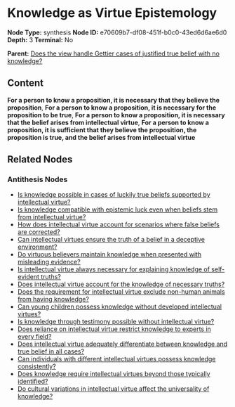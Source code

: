 # Knowledge as Virtue Epistemology

**Node Type:** synthesis
**Node ID:** e70609b7-df08-451f-b0c0-43ed6d6ae6d0
**Depth:** 3
**Terminal:** No

**Parent:** [Does the view handle Gettier cases of justified true belief with no knowledge?](does-the-view-handle-gettier-cases-of-justified-true-belief-with-no-knowledge-antithesis-98ab2526-9941-4cab-b217-e2e937b9b360.md)

## Content

**For a person to know a proposition, it is necessary that they believe the proposition**, **For a person to know a proposition, it is necessary for the proposition to be true**, **For a person to know a proposition, it is necessary that the belief arises from intellectual virtue**, **For a person to know a proposition, it is sufficient that they believe the proposition, the proposition is true, and the belief arises from intellectual virtue**

## Related Nodes

### Antithesis Nodes

- [Is knowledge possible in cases of luckily true beliefs supported by intellectual virtue?](is-knowledge-possible-in-cases-of-luckily-true-beliefs-supported-by-intellectual-virtue-antithesis-8772bcb2-5c66-4307-93bf-4881bcea411a.md)
- [Is knowledge compatible with epistemic luck even when beliefs stem from intellectual virtue?](is-knowledge-compatible-with-epistemic-luck-even-when-beliefs-stem-from-intellectual-virtue-antithesis-3e9fd76d-b10b-4f52-93b9-81425717e76c.md)
- [How does intellectual virtue account for scenarios where false beliefs are corrected?](how-does-intellectual-virtue-account-for-scenarios-where-false-beliefs-are-corrected-antithesis-68a37e6a-33f0-42d0-bb1e-3cf31472afa0.md)
- [Can intellectual virtues ensure the truth of a belief in a deceptive environment?](can-intellectual-virtues-ensure-the-truth-of-a-belief-in-a-deceptive-environment-antithesis-1e06b2a3-1212-4dfd-9bb1-ca33fd4a7351.md)
- [Do virtuous believers maintain knowledge when presented with misleading evidence?](do-virtuous-believers-maintain-knowledge-when-presented-with-misleading-evidence-antithesis-746a92c4-e814-464a-9709-b83b08b6726d.md)
- [Is intellectual virtue always necessary for explaining knowledge of self-evident truths?](is-intellectual-virtue-always-necessary-for-explaining-knowledge-of-self-evident-truths-antithesis-8c59e35d-5ba0-4f37-9aca-decea099d2ab.md)
- [Does intellectual virtue account for the knowledge of necessary truths?](does-intellectual-virtue-account-for-the-knowledge-of-necessary-truths-antithesis-e9068acd-e760-47d8-8ad5-ef39dc002792.md)
- [Does the requirement for intellectual virtue exclude non-human animals from having knowledge?](does-the-requirement-for-intellectual-virtue-exclude-non-human-animals-from-having-knowledge-antithesis-acc53444-576c-47c9-b061-5e6771771de4.md)
- [Can young children possess knowledge without developed intellectual virtues?](can-young-children-possess-knowledge-without-developed-intellectual-virtues-antithesis-4008ddd2-2512-4d03-abd6-4599e2020d7c.md)
- [Is knowledge through testimony possible without intellectual virtue?](is-knowledge-through-testimony-possible-without-intellectual-virtue-antithesis-f4ab5aef-74f4-4d27-a5df-8c6051614b3f.md)
- [Does reliance on intellectual virtue restrict knowledge to experts in every field?](does-reliance-on-intellectual-virtue-restrict-knowledge-to-experts-in-every-field-antithesis-5be9c405-4574-4992-a316-1036a25b4dd9.md)
- [Does intellectual virtue adequately differentiate between knowledge and true belief in all cases?](does-intellectual-virtue-adequately-differentiate-between-knowledge-and-true-belief-in-all-cases-antithesis-b44d6b94-423b-484d-87dc-0c846b854ab9.md)
- [Can individuals with different intellectual virtues possess knowledge consistently?](can-individuals-with-different-intellectual-virtues-possess-knowledge-consistently-antithesis-06c9fe12-c637-485e-93be-9ae8b9cc6097.md)
- [Does knowledge require intellectual virtues beyond those typically identified?](does-knowledge-require-intellectual-virtues-beyond-those-typically-identified-antithesis-486941fe-6e7e-4b2e-9fa8-5d8c934a9470.md)
- [Do cultural variations in intellectual virtue affect the universality of knowledge?](do-cultural-variations-in-intellectual-virtue-affect-the-universality-of-knowledge-antithesis-36a1e131-f96d-4af3-9c03-d9d4f7cfb527.md)
